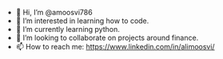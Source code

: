 - 👋 Hi, I’m @amoosvi786
- 👀 I’m interested in learning how to code.
- 🌱 I’m currently learning python.
- 💞️ I’m looking to collaborate on projects around finance.
- 📫 How to reach me: https://www.linkedin.com/in/alimoosvi/

<!---
amoosvi786/amoosvi786 is a ✨ special ✨ repository because its `README.md` (this file) appears on your GitHub profile.
You can click the Preview link to take a look at your changes.
--->
